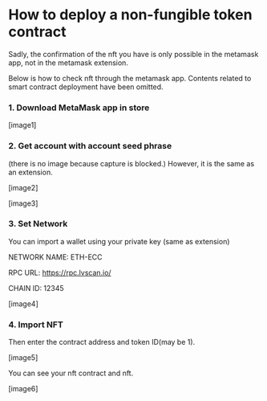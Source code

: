# How to deploy a non-fungible token contract

Sadly, the confirmation of the nft you have is only possible in the metamask app, not in the metamask extension.

Below is how to check nft through the metamask app. Contents related to smart contract deployment have been omitted.



### 1. Download MetaMask app in store

\[image1]

### 2. Get account with account seed phrase&#x20;

(there is no image because capture is blocked.) However, it is the same as an extension.

\[image2]

\[image3]

### 3. Set Network

You can import a wallet using your private key (same as extension)

NETWORK NAME: ETH-ECC

RPC URL: https://rpc.lvscan.io/

CHAIN ID: 12345

\[image4]

### 4. Import NFT

Then enter the contract address and token ID(may be 1).

\[image5]

You can see your nft contract and nft.

\[image6]
